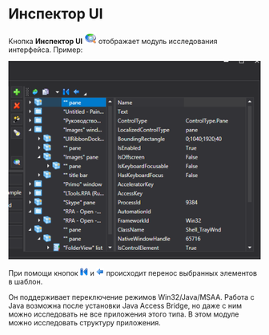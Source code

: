 # Инспектор UI

Кнопка **Инспектор UI** ![](../../resources/process/searchpatterns/6-2.png) отображает модуль исследования интерфейса. Пример:

![](../../resources/process/searchpatterns/17.png)

При помощи кнопок ![](../../resources/process/searchpatterns/18-1-2-1-1-2-2.png) и ![](../../resources/process/searchpatterns/19-1-2-1-1-2.png) происходит перенос выбранных элементов в шаблон.

Он поддерживает переключение режимов Win32/Java/MSAA. Работа с Java возможна после установки Java Access Bridge, но даже с ним можно исследовать не все приложения этого типа. В этом модуле можно исследовать структуру приложения.
